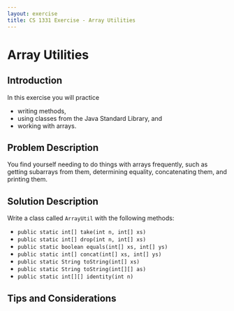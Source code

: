```yaml
---
layout: exercise
title: CS 1331 Exercise - Array Utilities
---
```


# Array Utilities

## Introduction

In this exercise you will practice

- writing methods,
- using classes from the Java Standard Library, and
- working with arrays.

## Problem Description

You find yourself needing to do things with arrays frequently, such as getting subarrays from them, determining equality, concatenating them, and printing them.

## Solution Description

Write a class called `ArrayUtil` with the following methods:

- `public static int[] take(int n, int[] xs)`
- `public static int[] drop(int n, int[] xs)`
- `public static boolean equals(int[] xs, int[] ys)`
- `public static int[] concat(int[] xs, int[] ys)`
- `public static String toString(int[] xs)`
- `public static String toString(int[][] as)`
- `public static int[][] identity(int n)`

## Tips and Considerations
